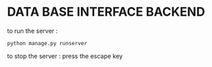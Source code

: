 # DATA BASE INTERFACE BACKEND

to run the server :

```
python manage.py runserver
```

to stop the server : press the escape key
